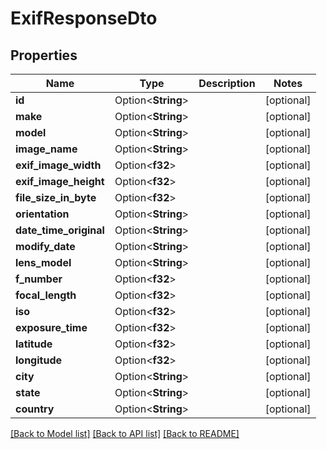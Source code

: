 # ExifResponseDto

## Properties

Name | Type | Description | Notes
------------ | ------------- | ------------- | -------------
**id** | Option<**String**> |  | [optional]
**make** | Option<**String**> |  | [optional]
**model** | Option<**String**> |  | [optional]
**image_name** | Option<**String**> |  | [optional]
**exif_image_width** | Option<**f32**> |  | [optional]
**exif_image_height** | Option<**f32**> |  | [optional]
**file_size_in_byte** | Option<**f32**> |  | [optional]
**orientation** | Option<**String**> |  | [optional]
**date_time_original** | Option<**String**> |  | [optional]
**modify_date** | Option<**String**> |  | [optional]
**lens_model** | Option<**String**> |  | [optional]
**f_number** | Option<**f32**> |  | [optional]
**focal_length** | Option<**f32**> |  | [optional]
**iso** | Option<**f32**> |  | [optional]
**exposure_time** | Option<**f32**> |  | [optional]
**latitude** | Option<**f32**> |  | [optional]
**longitude** | Option<**f32**> |  | [optional]
**city** | Option<**String**> |  | [optional]
**state** | Option<**String**> |  | [optional]
**country** | Option<**String**> |  | [optional]

[[Back to Model list]](../README.md#documentation-for-models) [[Back to API list]](../README.md#documentation-for-api-endpoints) [[Back to README]](../README.md)


